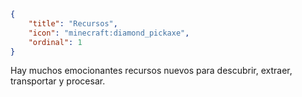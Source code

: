 ```json
{
	"title": "Recursos",
	"icon": "minecraft:diamond_pickaxe",
	"ordinal": 1
}
```

Hay muchos emocionantes recursos nuevos para descubrir, extraer, transportar y procesar.
